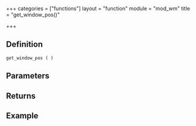 +++
categories = ["functions"]
layout = "function"
module = "mod_wm"
title = "get_window_pos()"

+++

## Definition

    get_window_pos ( )

## Parameters

## Returns

## Example
